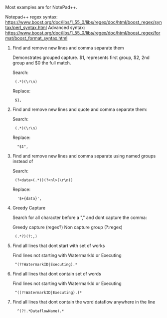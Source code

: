 Most examples are for NotePad++.

Notepad++ regex syntax: https://www.boost.org/doc/libs/1_55_0/libs/regex/doc/html/boost_regex/syntax/perl_syntax.html
Advanced syntax: https://www.boost.org/doc/libs/1_55_0/libs/regex/doc/html/boost_regex/format/boost_format_syntax.html

1. Find and remove new lines and comma separate them
   
   Demonstrates grouped capture. $1, represents first group, $2, 2nd group and $0 the full match.
    
    Search:
    
        (.*)(\r\n)
  
    Replace:
    
        $1,
        
1. Find and remove new lines and quote and comma separate them:
     
     Search:
        
        (.*)(\r\n)
      
     Replace:
     
         "$1", 

1. Find and remove new lines and comma separate using named groups instead of 

     Search:
   
        (?<data>(.*))(?<nl>(\r\n))
   
     Replace:
   
         '$+{data}',
        
1.  Greedy Capture

     Search for all character before a "," and dont capture the comma:
  
     Greedy capture (regex?)
     Non capture group (?:regex)
   
         (.*?)(?:,)

1.  Find all lines that dont start with set of works

     Find lines not starting with WatermarkId or Executing
   
         ^(?!WatermarkID|Executing).*
         
1.  Find all lines that dont contain set of words

     Find lines not starting with WatermarkId or Executing
   
         ^((?!WatermarkID|Executing).)*       
         
1. Find all lines that dont contain the word dataflow anywhere in the line
         
         ^(?!.*DataflowName).*
